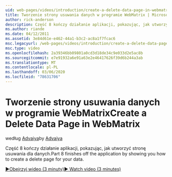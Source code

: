 ```yaml
---
uid: web-pages/videos/introduction/create-a-delete-data-page-in-webmatrix
title: Tworzenie strony usuwania danych w programie WebMatrix | Microsoft Docs
author: rick-anderson
description: Część 8 kończy działanie aplikacji, pokazując, jak utworzyć stronę usuwania dla danych.
ms.author: riande
ms.date: 04/12/2011
ms.assetid: 3e84d61e-e462-44a1-b3c2-ac8a1f7fcac6
msc.legacyurl: /web-pages/videos/introduction/create-a-delete-data-page-in-webmatrix
msc.type: video
ms.openlocfilehash: 2a39346bb09801a0cd3d18de34c9e033d2e5ac8b
ms.sourcegitcommit: e7e91932a6e91a63e2e46417626f39d6b244a3ab
ms.translationtype: MT
ms.contentlocale: pl-PL
ms.lasthandoff: 03/06/2020
ms.locfileid: "78631706"
---
```

# <a name="create-a-delete-data-page-in-webmatrix"></a><span data-ttu-id="50166-103">Tworzenie strony usuwania danych w programie WebMatrix</span><span class="sxs-lookup"><span data-stu-id="50166-103">Create a Delete Data Page in WebMatrix</span></span>

<span data-ttu-id="50166-104">według [Advaiya](https://twitter.com/Advaiyasolns)</span><span class="sxs-lookup"><span data-stu-id="50166-104">by [Advaiya](https://twitter.com/Advaiyasolns)</span></span>

<span data-ttu-id="50166-105">Część 8 kończy działanie aplikacji, pokazując, jak utworzyć stronę usuwania dla danych.</span><span class="sxs-lookup"><span data-stu-id="50166-105">Part 8 finishes off the application by showing you how to create a delete page for your data.</span></span>

[<span data-ttu-id="50166-106">&#9654;Obejrzyj wideo (3 minuty)</span><span class="sxs-lookup"><span data-stu-id="50166-106">&#9654; Watch video (3 minutes)</span></span>](https://channel9.msdn.com/Blogs/ASP-NET-Site-Videos/create-a-delete-data-page-in-webmatrix)
